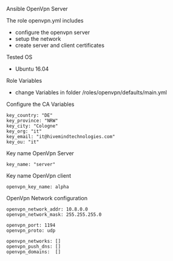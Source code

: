 Ansible OpenVpn Server

The role openvpn.yml includes
- configure the openvpn server
- setup the network
- create server and client certificates

Tested OS
- Ubuntu 16.04

Role Variables
- change Variables in folder /roles/openvpn/defaults/main.yml

Configure the CA Variables
```
key_country: "DE"
key_province: "NRW"
key_city: "Cologne"
key_org: "it"
key_email: "it@hivemindtechnologies.com"
key_ou: "it"
```
Key name OpenVpn Server
```
key_name: "server"
```
Key name OpenVpn client
```
openvpn_key_name: alpha
```

OpenVpn Network configuration
```
openvpn_network_addr: 10.8.0.0
openvpn_network_mask: 255.255.255.0

openvpn_port: 1194
openvpn_proto: udp

openvpn_networks: []
openvpn_push_dns: []
openvpn_domains:  []
```
